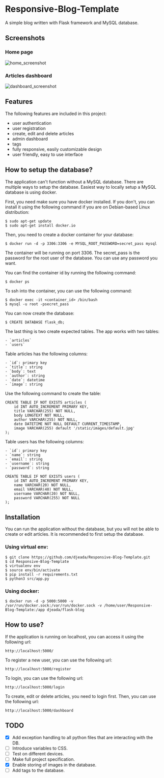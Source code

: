# Responsive-Blog-Template
A simple blog written with Flask framework and MySQL database.

## Screenshots

### Home page

![home_screenshot](https://github.com/djeada/Responsive-Blog-Template/blob/main/resources/home_screenshot.png)

### Articles dashboard

![dashboard_screenshot](https://github.com/djeada/Responsive-Blog-Template/blob/main/resources/dashboard_screenshot.png)


## Features

The following features are included in this project:

* user authentication
* user registration
* create, edit and delete articles
* admin dashboard
* tags
* fully responsive, easily customizable design
* user friendly, easy to use interface

## How to setup the database?

The application can't function without a MySQL database. There are multiple ways to setup the database. Easiest way to locally setup a MySQL database is using docker.

First, you need make sure you have docker installed. If you don't, you can install it using the following command if you are on Debian-based Linux distribution:

    $ sudo apt-get update
    $ sudo apt-get install docker.io

Then, you need to create a docker container for your database:

    $ docker run -d -p 3306:3306 -e MYSQL_ROOT_PASSWORD=secret_pass mysql

The container will be running on port 3306. The secret_pass is the password for the root user of the database. You can use any password you want.

You can find the container id by running the following command:

    $ docker ps

To ssh into the container, you can use the following command:

    $ docker exec -it <container_id> /bin/bash
    $ mysql -u root -psecret_pass

You can now create the database:

    $ CREATE DATABASE flask_db;

The last thing is two create expected tables. The app works with two tables:

    - `articles`
    - `users`

Table articles has the following columns:

    - `id`: primary key
    - `title`: string
    - `body`: text
    - `author`: string
    - `date`: datetime
    - `image`: string

Use the following command to create the table:

```MySQL
CREATE TABLE IF NOT EXISTS articles (
    id INT AUTO_INCREMENT PRIMARY KEY,
    title VARCHAR(255) NOT NULL,
    body LONGTEXT NOT NULL,
    author VARCHAR(255) NOT NULL,
    date DATETIME NOT NULL DEFAULT CURRENT_TIMESTAMP,
    image VARCHAR(255) default '/static/images/default.jpg'
);
```

Table users has the following columns:

    - `id`: primary key
    - `name`: string
    - `email`: string
    - `username`: string
    - `password`: string

```MySQL
CREATE TABLE IF NOT EXISTS users (
    id INT AUTO_INCREMENT PRIMARY KEY,
    name VARCHAR(20) NOT NULL,
    email VARCHAR(40) NOT NULL,
    username VARCHAR(20) NOT NULL,
    password VARCHAR(255) NOT NULL
);
```

## Installation
 
You can run the application without the database, but you will not be able to create or edit articles. It is recommended to first setup the database.

### Using virtual env:
 
    $ git clone https://github.com/djeada/Responsive-Blog-Template.git
    $ cd Responsive-Blog-Template
    $ virtualenv env
    $ source env/bin/activate
    $ pip install -r requirements.txt
    $ python3 src/app.py

### Using docker:

    $ docker run -d -p 5000:5000 -v /var/run/docker.sock:/var/run/docker.sock -v /home/user/Responsive-Blog-Template:/app djeada/flask-blog

## How to use?

If the application is running on localhost, you can access it using the following url:

    http://localhost:5000/

To register a new user, you can use the following url:

    http://localhost:5000/register

To login, you can use the following url:

    http://localhost:5000/login

To create, edit or delete articles, you need to login first. Then, you can use the following url:

    http://localhost:5000/dashboard

## TODO

- [x] Add exception handling to all python files that are interacting with the DB.
- [ ] Introduce variables to CSS.
- [ ] Test on different devices.
- [ ] Make full project specification.
- [x] Enable storing of images in the database.
- [ ] Add tags to the database.
